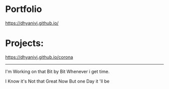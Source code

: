 # Portfolio
https://dhyanivj.github.io/


# Projects:
https://dhyanivj.github.io/corona

--------------------------------------

I'm Working on that Bit by Bit Whenever i get time.

I Know it's Not that Great Now But one Day it 'll be
